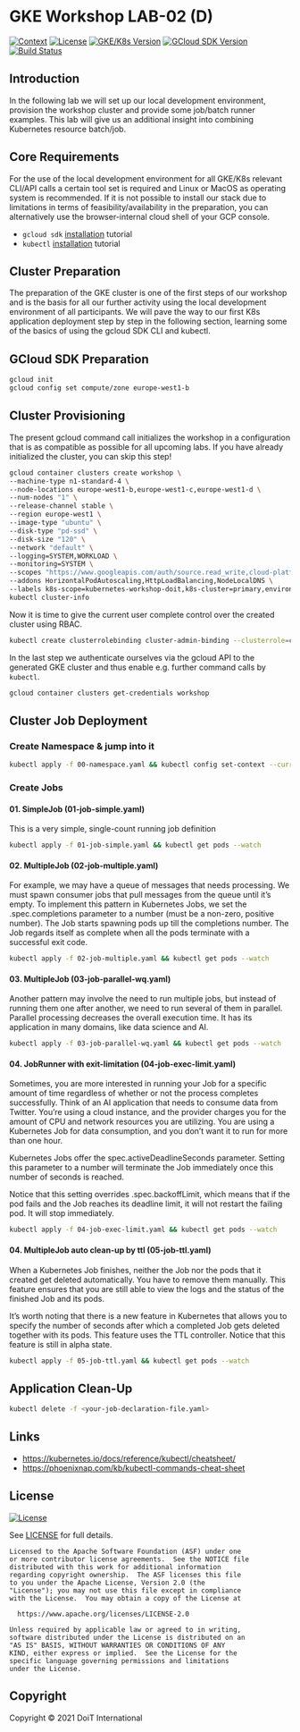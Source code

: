 # GKE Workshop LAB-02 (D)

[![Context](https://img.shields.io/badge/GKE%20Fundamentals-1-blue.svg)](https://opensource.org/licenses/Apache-2.0)
[![License](https://img.shields.io/badge/License-Apache%202.0-blue.svg)](https://opensource.org/licenses/Apache-2.0)
[![GKE/K8s Version](https://img.shields.io/badge/k8s%20version-1.18.20-blue.svg)](#)
[![GCloud SDK Version](https://img.shields.io/badge/gcloud%20version-359.0.0-blue.svg)](#)
[![Build Status](https://img.shields.io/badge/status-unstable-E47911.svg)](#)

## Introduction

In the following lab we will set up our local development environment, provision the workshop cluster and provide some job/batch runner examples. This lab will give us an additional insight into combining Kubernetes resource batch/job.

## Core Requirements

For the use of the local development environment for all GKE/K8s relevant CLI/API calls a certain tool set is required and Linux or MacOS as operating system is recommended. If it is not possible to install our stack due to limitations in terms of feasibility/availability in the preparation, you can alternatively use the browser-internal cloud shell of your GCP console.

- `gcloud sdk` [installation](https://cloud.google.com/sdk/docs/install) tutorial
- `kubectl` [installation](https://kubernetes.io/docs/tasks/tools/) tutorial

## Cluster Preparation

The preparation of the GKE cluster is one of the first steps of our workshop and is the basis for all our further activity using the local development environment of all participants. We will pave the way to our first K8s application deployment step by step in the following section, learning some of the basics of using the gcloud SDK CLI and kubectl.

## GCloud SDK Preparation

```bash
gcloud init
gcloud config set compute/zone europe-west1-b
```

## Cluster Provisioning

The present gcloud command call initializes the workshop in a configuration that is as compatible as possible for all upcoming labs. If you have already initialized the cluster, you can skip this step!

```bash
gcloud container clusters create workshop \
--machine-type n1-standard-4 \
--node-locations europe-west1-b,europe-west1-c,europe-west1-d \
--num-nodes "1" \
--release-channel stable \
--region europe-west1 \
--image-type "ubuntu" \
--disk-type "pd-ssd" \
--disk-size "120" \
--network "default" \
--logging=SYSTEM,WORKLOAD \
--monitoring=SYSTEM \
--scopes "https://www.googleapis.com/auth/source.read_write,cloud-platform" \
--addons HorizontalPodAutoscaling,HttpLoadBalancing,NodeLocalDNS \
--labels k8s-scope=kubernetes-workshop-doit,k8s-cluster=primary,environment=workshop && \
kubectl cluster-info
```

Now it is time to give the current user complete control over the created cluster using RBAC.

```bash
kubectl create clusterrolebinding cluster-admin-binding --clusterrole=cluster-admin --user=$(gcloud config get-value account)
```

In the last step we authenticate ourselves via the gcloud API to the generated GKE cluster and thus enable e.g. further command calls by `kubectl`.

```bash
gcloud container clusters get-credentials workshop
```

## Cluster Job Deployment

### Create Namespace & jump into it

```bash
kubectl apply -f 00-namespace.yaml && kubectl config set-context --current --namespace=doit-lab-02-d
```

### Create Jobs

#### 01. SimpleJob (01-job-simple.yaml)

This is a very simple, single-count running job definition

```bash
kubectl apply -f 01-job-simple.yaml && kubectl get pods --watch
```

#### 02. MultipleJob (02-job-multiple.yaml)

For example, we may have a queue of messages that needs processing. We must spawn consumer jobs that pull messages from the queue until it’s empty. To implement this pattern in Kubernetes Jobs, we set the .spec.completions parameter to a number (must be a non-zero, positive number). The Job starts spawning pods up till the completions number. The Job regards itself as complete when all the pods terminate with a successful exit code.

```bash
kubectl apply -f 02-job-multiple.yaml && kubectl get pods --watch
```

#### 03. MultipleJob (03-job-parallel-wq.yaml)

Another pattern may involve the need to run multiple jobs, but instead of running them one after another, we need to run several of them in parallel. Parallel processing decreases the overall execution time. It has its application in many domains, like data science and AI.

```bash
kubectl apply -f 03-job-parallel-wq.yaml && kubectl get pods --watch
```

#### 04. JobRunner with exit-limitation (04-job-exec-limit.yaml)

Sometimes, you are more interested in running your Job for a specific amount of time regardless of whether or not the process completes successfully. Think of an AI application that needs to consume data from Twitter. You’re using a cloud instance, and the provider charges you for the amount of CPU and network resources you are utilizing. You are using a Kubernetes Job for data consumption, and you don’t want it to run for more than one hour.

Kubernetes Jobs offer the spec.activeDeadlineSeconds parameter. Setting this parameter to a number will terminate the Job immediately once this number of seconds is reached.

Notice that this setting overrides .spec.backoffLimit, which means that if the pod fails and the Job reaches its deadline limit, it will not restart the failing pod. It will stop immediately.

```bash
kubectl apply -f 04-job-exec-limit.yaml && kubectl get pods --watch
```

#### 04. MultipleJob auto clean-up by ttl (05-job-ttl.yaml)

When a Kubernetes Job finishes, neither the Job nor the pods that it created get deleted automatically. You have to remove them manually. This feature ensures that you are still able to view the logs and the status of the finished Job and its pods.

It’s worth noting that there is a new feature in Kubernetes that allows you to specify the number of seconds after which a completed Job gets deleted together with its pods. This feature uses the TTL controller. Notice that this feature is still in alpha state.

```bash
kubectl apply -f 05-job-ttl.yaml && kubectl get pods --watch
```

## Application Clean-Up

```bash
kubectl delete -f <your-job-declaration-file.yaml>
```

## Links

- https://kubernetes.io/docs/reference/kubectl/cheatsheet/
- https://phoenixnap.com/kb/kubectl-commands-cheat-sheet

## License

[![License](https://img.shields.io/badge/License-Apache%202.0-blue.svg)](https://opensource.org/licenses/Apache-2.0)

See [LICENSE](LICENSE) for full details.

    Licensed to the Apache Software Foundation (ASF) under one
    or more contributor license agreements.  See the NOTICE file
    distributed with this work for additional information
    regarding copyright ownership.  The ASF licenses this file
    to you under the Apache License, Version 2.0 (the
    "License"); you may not use this file except in compliance
    with the License.  You may obtain a copy of the License at

      https://www.apache.org/licenses/LICENSE-2.0

    Unless required by applicable law or agreed to in writing,
    software distributed under the License is distributed on an
    "AS IS" BASIS, WITHOUT WARRANTIES OR CONDITIONS OF ANY
    KIND, either express or implied.  See the License for the
    specific language governing permissions and limitations
    under the License.

## Copyright

Copyright © 2021 DoiT International
